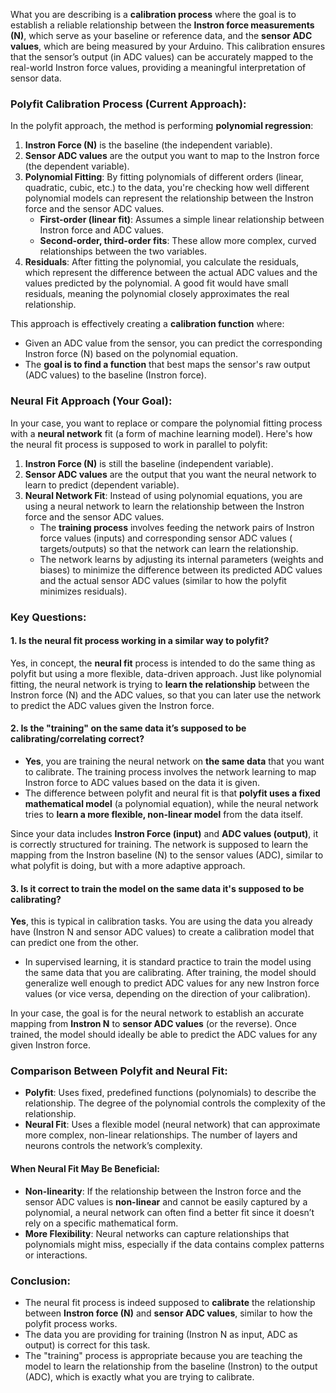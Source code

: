 What you are describing is a **calibration process** where the goal is to establish a reliable relationship between the **Instron force
measurements (N)**, which serve as your baseline or reference data, and the **sensor ADC values**, which are being measured by your Arduino.
This calibration ensures that the sensor’s output (in ADC values) can be accurately mapped to the real-world Instron force values, providing
a meaningful interpretation of sensor data.

### Polyfit Calibration Process (Current Approach):

In the polyfit approach, the method is performing **polynomial regression**:

1. **Instron Force (N)** is the baseline (the independent variable).
2. **Sensor ADC values** are the output you want to map to the Instron force (the dependent variable).
3. **Polynomial Fitting**: By fitting polynomials of different orders (linear, quadratic, cubic, etc.) to the data, you're checking how well
   different polynomial models can represent the relationship between the Instron force and the sensor ADC values.
    - **First-order (linear fit)**: Assumes a simple linear relationship between Instron force and ADC values.
    - **Second-order, third-order fits**: These allow more complex, curved relationships between the two variables.
4. **Residuals**: After fitting the polynomial, you calculate the residuals, which represent the difference between the actual ADC values
   and the values predicted by the polynomial. A good fit would have small residuals, meaning the polynomial closely approximates the real
   relationship.

This approach is effectively creating a **calibration function** where:

- Given an ADC value from the sensor, you can predict the corresponding Instron force (N) based on the polynomial equation.
- The **goal is to find a function** that best maps the sensor's raw output (ADC values) to the baseline (Instron force).

### Neural Fit Approach (Your Goal):

In your case, you want to replace or compare the polynomial fitting process with a **neural network** fit (a form of machine learning
model). Here's how the neural fit process is supposed to work in parallel to polyfit:

1. **Instron Force (N)** is still the baseline (independent variable).
2. **Sensor ADC values** are the output that you want the neural network to learn to predict (dependent variable).
3. **Neural Network Fit**: Instead of using polynomial equations, you are using a neural network to learn the relationship between the
   Instron force and the sensor ADC values.
    - The **training process** involves feeding the network pairs of Instron force values (inputs) and corresponding sensor ADC values (
      targets/outputs) so that the network can learn the relationship.
    - The network learns by adjusting its internal parameters (weights and biases) to minimize the difference between its predicted ADC
      values and the actual sensor ADC values (similar to how the polyfit minimizes residuals).

### Key Questions:

#### 1. **Is the neural fit process working in a similar way to polyfit?**

Yes, in concept, the **neural fit** process is intended to do the same thing as polyfit but using a more flexible, data-driven approach.
Just like polynomial fitting, the neural network is trying to **learn the relationship** between the Instron force (N) and the ADC values,
so that you can later use the network to predict the ADC values given the Instron force.

#### 2. **Is the "training" on the same data it’s supposed to be calibrating/correlating correct?**

- **Yes**, you are training the neural network on **the same data** that you want to calibrate. The training process involves the network
  learning to map Instron force to ADC values based on the data it is given.
- The difference between polyfit and neural fit is that **polyfit uses a fixed mathematical model** (a polynomial equation), while the
  neural network tries to **learn a more flexible, non-linear model** from the data itself.

Since your data includes **Instron Force (input)** and **ADC values (output)**, it is correctly structured for training. The network is
supposed to learn the mapping from the Instron baseline (N) to the sensor values (ADC), similar to what polyfit is doing, but with a more
adaptive approach.

#### 3. **Is it correct to train the model on the same data it's supposed to be calibrating?**

**Yes**, this is typical in calibration tasks. You are using the data you already have (Instron N and sensor ADC values) to create a
calibration model that can predict one from the other.

- In supervised learning, it is standard practice to train the model using the same data that you are calibrating. After training, the model
  should generalize well enough to predict ADC values for any new Instron force values (or vice versa, depending on the direction of your
  calibration).

In your case, the goal is for the neural network to establish an accurate mapping from **Instron N** to **sensor ADC values** (or the
reverse). Once trained, the model should ideally be able to predict the ADC values for any given Instron force.

### Comparison Between Polyfit and Neural Fit:

- **Polyfit**: Uses fixed, predefined functions (polynomials) to describe the relationship. The degree of the polynomial controls the
  complexity of the relationship.
- **Neural Fit**: Uses a flexible model (neural network) that can approximate more complex, non-linear relationships. The number of layers
  and neurons controls the network’s complexity.

#### When Neural Fit May Be Beneficial:

- **Non-linearity**: If the relationship between the Instron force and the sensor ADC values is **non-linear** and cannot be easily captured
  by a polynomial, a neural network can often find a better fit since it doesn’t rely on a specific mathematical form.
- **More Flexibility**: Neural networks can capture relationships that polynomials might miss, especially if the data contains complex
  patterns or interactions.

### Conclusion:

- The neural fit process is indeed supposed to **calibrate** the relationship between **Instron force (N)** and **sensor ADC values**,
  similar to how the polyfit process works.
- The data you are providing for training (Instron N as input, ADC as output) is correct for this task.
- The "training" process is appropriate because you are teaching the model to learn the relationship from the baseline (Instron) to the
  output (ADC), which is exactly what you are trying to calibrate.
